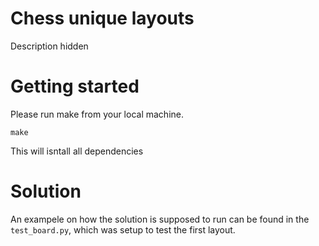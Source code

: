 # Chess unique layouts

Description hidden

# Getting started

Please run make from your local machine.

`make`

This will isntall all dependencies


# Solution

An exampele on how the solution is supposed to run can be found in the `test_board.py`, which was setup to test the first layout.
